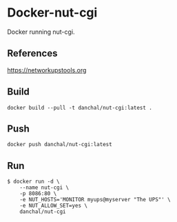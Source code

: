 # Docker-nut-cgi

Docker running nut-cgi.

## References

https://networkupstools.org

## Build

```shell
docker build --pull -t danchal/nut-cgi:latest .
```

## Push

```shell
docker push danchal/nut-cgi:latest
```

## Run

```shell
$ docker run -d \
    --name nut-cgi \
    -p 8086:80 \
    -e NUT_HOSTS='MONITOR myups@myserver "The UPS"' \
    -e NUT_ALLOW_SET=yes \
    danchal/nut-cgi
```
